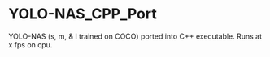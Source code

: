 # YOLO-NAS_CPP_Port
YOLO-NAS (s, m, &amp; l trained on COCO) ported into C++ executable. Runs at x fps on cpu.
